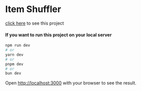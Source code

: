 # Item Shuffler

[](https://raw.githubusercontent.com/Muhammad-Zain01/Item-Shuffler/main/preview.png)

[click here](https://muhammad-zain01.github.io/Item-Shuffler/) to see this project


#### If you want to run this project on your local server

```bash
npm run dev
# or
yarn dev
# or
pnpm dev
# or
bun dev
```

Open [http://localhost:3000](http://localhost:3000) with your browser to see the result.
